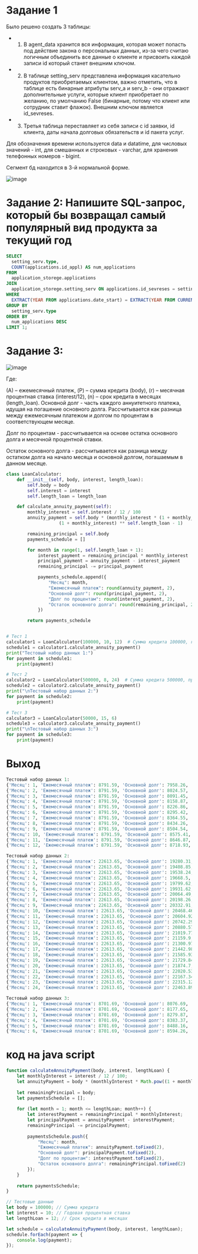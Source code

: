 # Задание 1
Было решено создать 3 таблицы: 
* 1) В agent_data хранится вся информация, которая может попасть под действие закона о персональных данных, из-за чего считаю логичным объединить все данные о клиенте и присвоить каждой записи id который станет внешним ключом.
* 2) В таблице setting_serv представлена информация касательно продуктов приобретаемых клиентом, важно отметить, что в  таблице есть бинарные атрибуты serv_a и serv_b - они отражают дополнительные услуги, которые клиент приобретает по желанию, по умолчанию False (бинарные, потому что клиент или сотрудник ставит флажок).  Внешним ключом является id_sevreses.
* 3) Третья таблица переставляет из себя записи с id заявки, id клиента, даты начала долговых обязательств и id пакета услуг.

Для обозначения времени используется data и datatime, для числовых значений - int, для смешанных и строковых - varchar, для хранения телефонных номеров - bigint. 

Сегмент бд находится в 3-й нормальной форме. 

![image](https://github.com/Nikolairopin/bank/assets/126417867/d34bba90-bd86-4633-860c-1091835fdab2)
# Задание 2: Напишите SQL-запрос, который бы возвращал самый популярный вид продукта за текущий год
```sql 
SELECT
  setting_serv.type,
  COUNT(applications.id_appl) AS num_applications
FROM
  application_storege.applications
JOIN
  application_storege.setting_serv ON applications.id_sevreses = setting_serv.id_sevreses
WHERE
  EXTRACT(YEAR FROM applications.date_start) = EXTRACT(YEAR FROM CURRENT_DATE)
GROUP BY
  setting_serv.type
ORDER BY
  num_applications DESC
LIMIT 1;
```
# Задание 3:

![image](https://github.com/Nikolairopin/bank/assets/126417867/c91b08c1-83fc-44fe-afa0-9b638c9198d6)


Где:

(A) – ежемесячный платеж,
(P) – сумма кредита (body),
(r) – месячная процентная ставка (interest/12),
(n) – срок кредита в месяцах (length_loan).
Основной долг - часть каждого аннуитетного платежа, идущая на погашение основного долга. Рассчитывается как разница между ежемесячным платежом и долгом по процентам в соответствующем месяце.

Долг по процентам - рассчитывается на основе остатка основного долга и месячной процентной ставки.

Остаток основного долга - рассчитывается как разница между остатком долга на начало месяца и основной долгом, погашаемым в данном месяце.


```python
class LoanCalculator:
    def __init__(self, body, interest, length_loan):
        self.body = body
        self.interest = interest
        self.length_loan = length_loan

    def calculate_annuity_payment(self):
        monthly_interest = self.interest / 12 / 100
        annuity_payment = self.body * (monthly_interest * (1 + monthly_interest) ** self.length_loan) / (
                    (1 + monthly_interest) ** self.length_loan - 1)

        remaining_principal = self.body
        payments_schedule = []

        for month in range(1, self.length_loan + 1):
            interest_payment = remaining_principal * monthly_interest
            principal_payment = annuity_payment - interest_payment
            remaining_principal -= principal_payment

            payments_schedule.append({
                "Месяц": month,
                "Ежемесячный платеж": round(annuity_payment, 2),
                "Основной долг": round(principal_payment, 2),
                "Долг по процентам": round(interest_payment, 2),
                "Остаток основного долга": round(remaining_principal, 2)
            })

        return payments_schedule


# Тест 1
calculator1 = LoanCalculator(100000, 10, 12)  # Сумма кредита 100000, годовая процентная ставка 10%, срок 12 месяцев
schedule1 = calculator1.calculate_annuity_payment()
print("Тестовый набор данных 1:")
for payment in schedule1:
    print(payment)

# Тест 2
calculator2 = LoanCalculator(500000, 8, 24)  # Сумма кредита 500000, процент 8%, срок 24 месяца
schedule2 = calculator2.calculate_annuity_payment()
print("\nТестовый набор данных 2:")
for payment in schedule2:
    print(payment)

# Тест 3
calculator3 = LoanCalculator(50000, 15, 6)
schedule3 = calculator3.calculate_annuity_payment()
print("\nТестовый набор данных 3:")
for payment in schedule3:
    print(payment)
```
 # Выход
```python
Тестовый набор данных 1:
{'Месяц': 1, 'Ежемесячный платеж': 8791.59, 'Основной долг': 7958.26, 'Долг по процентам': 833.33, 'Остаток основного долга': 92041.74}
{'Месяц': 2, 'Ежемесячный платеж': 8791.59, 'Основной долг': 8024.57, 'Долг по процентам': 767.01, 'Остаток основного долга': 84017.17}
{'Месяц': 3, 'Ежемесячный платеж': 8791.59, 'Основной долг': 8091.45, 'Долг по процентам': 700.14, 'Остаток основного долга': 75925.72}
{'Месяц': 4, 'Ежемесячный платеж': 8791.59, 'Основной долг': 8158.87, 'Долг по процентам': 632.71, 'Остаток основного долга': 67766.85}
{'Месяц': 5, 'Ежемесячный платеж': 8791.59, 'Основной долг': 8226.86, 'Долг по процентам': 564.72, 'Остаток основного долга': 59539.99}
{'Месяц': 6, 'Ежемесячный платеж': 8791.59, 'Основной долг': 8295.42, 'Долг по процентам': 496.17, 'Остаток основного долга': 51244.56}
{'Месяц': 7, 'Ежемесячный платеж': 8791.59, 'Основной долг': 8364.55, 'Долг по процентам': 427.04, 'Остаток основного долга': 42880.01}
{'Месяц': 8, 'Ежемесячный платеж': 8791.59, 'Основной долг': 8434.26, 'Долг по процентам': 357.33, 'Остаток основного долга': 34445.76}
{'Месяц': 9, 'Ежемесячный платеж': 8791.59, 'Основной долг': 8504.54, 'Долг по процентам': 287.05, 'Остаток основного долга': 25941.22}
{'Месяц': 10, 'Ежемесячный платеж': 8791.59, 'Основной долг': 8575.41, 'Долг по процентам': 216.18, 'Остаток основного долга': 17365.8}
{'Месяц': 11, 'Ежемесячный платеж': 8791.59, 'Основной долг': 8646.87, 'Долг по процентам': 144.72, 'Остаток основного долга': 8718.93}
{'Месяц': 12, 'Ежемесячный платеж': 8791.59, 'Основной долг': 8718.93, 'Долг по процентам': 72.66, 'Остаток основного долга': -0.0}

Тестовый набор данных 2:
{'Месяц': 1, 'Ежемесячный платеж': 22613.65, 'Основной долг': 19280.31, 'Долг по процентам': 3333.33, 'Остаток основного долга': 480719.69}
{'Месяц': 2, 'Ежемесячный платеж': 22613.65, 'Основной долг': 19408.85, 'Долг по процентам': 3204.8, 'Остаток основного долга': 461310.84}
{'Месяц': 3, 'Ежемесячный платеж': 22613.65, 'Основной долг': 19538.24, 'Долг по процентам': 3075.41, 'Остаток основного долга': 441772.6}
{'Месяц': 4, 'Ежемесячный платеж': 22613.65, 'Основной долг': 19668.5, 'Долг по процентам': 2945.15, 'Остаток основного долга': 422104.1}
{'Месяц': 5, 'Ежемесячный платеж': 22613.65, 'Основной долг': 19799.62, 'Долг по процентам': 2814.03, 'Остаток основного долга': 402304.49}
{'Месяц': 6, 'Ежемесячный платеж': 22613.65, 'Основной долг': 19931.62, 'Долг по процентам': 2682.03, 'Остаток основного долга': 382372.87}
{'Месяц': 7, 'Ежемесячный платеж': 22613.65, 'Основной долг': 20064.49, 'Долг по процентам': 2549.15, 'Остаток основного долга': 362308.38}
{'Месяц': 8, 'Ежемесячный платеж': 22613.65, 'Основной долг': 20198.26, 'Долг по процентам': 2415.39, 'Остаток основного долга': 342110.12}
{'Месяц': 9, 'Ежемесячный платеж': 22613.65, 'Основной долг': 20332.91, 'Долг по процентам': 2280.73, 'Остаток основного долга': 321777.21}
{'Месяц': 10, 'Ежемесячный платеж': 22613.65, 'Основной долг': 20468.46, 'Долг по процентам': 2145.18, 'Остаток основного долга': 301308.74}
{'Месяц': 11, 'Ежемесячный платеж': 22613.65, 'Основной долг': 20604.92, 'Долг по процентам': 2008.72, 'Остаток основного долга': 280703.82}
{'Месяц': 12, 'Ежемесячный платеж': 22613.65, 'Основной долг': 20742.29, 'Долг по процентам': 1871.36, 'Остаток основного долга': 259961.54}
{'Месяц': 13, 'Ежемесячный платеж': 22613.65, 'Основной долг': 20880.57, 'Долг по процентам': 1733.08, 'Остаток основного долга': 239080.97}
{'Месяц': 14, 'Ежемесячный платеж': 22613.65, 'Основной долг': 21019.77, 'Долг по процентам': 1593.87, 'Остаток основного долга': 218061.2}
{'Месяц': 15, 'Ежемесячный платеж': 22613.65, 'Основной долг': 21159.9, 'Долг по процентам': 1453.74, 'Остаток основного долга': 196901.29}
{'Месяц': 16, 'Ежемесячный платеж': 22613.65, 'Основной долг': 21300.97, 'Долг по процентам': 1312.68, 'Остаток основного долга': 175600.32}
{'Месяц': 17, 'Ежемесячный платеж': 22613.65, 'Основной долг': 21442.98, 'Долг по процентам': 1170.67, 'Остаток основного долга': 154157.34}
{'Месяц': 18, 'Ежемесячный платеж': 22613.65, 'Основной долг': 21585.93, 'Долг по процентам': 1027.72, 'Остаток основного долга': 132571.41}
{'Месяц': 19, 'Ежемесячный платеж': 22613.65, 'Основной долг': 21729.84, 'Долг по процентам': 883.81, 'Остаток основного долга': 110841.58}
{'Месяц': 20, 'Ежемесячный платеж': 22613.65, 'Основной долг': 21874.7, 'Долг по процентам': 738.94, 'Остаток основного долга': 88966.88}
{'Месяц': 21, 'Ежемесячный платеж': 22613.65, 'Основной долг': 22020.53, 'Долг по процентам': 593.11, 'Остаток основного долга': 66946.34}
{'Месяц': 22, 'Ежемесячный платеж': 22613.65, 'Основной долг': 22167.34, 'Долг по процентам': 446.31, 'Остаток основного долга': 44779.01}
{'Месяц': 23, 'Ежемесячный платеж': 22613.65, 'Основной долг': 22315.12, 'Долг по процентам': 298.53, 'Остаток основного долга': 22463.89}
{'Месяц': 24, 'Ежемесячный платеж': 22613.65, 'Основной долг': 22463.89, 'Долг по процентам': 149.76, 'Остаток основного долга': -0.0}

Тестовый набор данных 3:
{'Месяц': 1, 'Ежемесячный платеж': 8701.69, 'Основной долг': 8076.69, 'Долг по процентам': 625.0, 'Остаток основного долга': 41923.31}
{'Месяц': 2, 'Ежемесячный платеж': 8701.69, 'Основной долг': 8177.65, 'Долг по процентам': 524.04, 'Остаток основного долга': 33745.66}
{'Месяц': 3, 'Ежемесячный платеж': 8701.69, 'Основной долг': 8279.87, 'Долг по процентам': 421.82, 'Остаток основного долга': 25465.79}
{'Месяц': 4, 'Ежемесячный платеж': 8701.69, 'Основной долг': 8383.37, 'Долг по процентам': 318.32, 'Остаток основного долга': 17082.42}
{'Месяц': 5, 'Ежемесячный платеж': 8701.69, 'Основной долг': 8488.16, 'Долг по процентам': 213.53, 'Остаток основного долга': 8594.26}
{'Месяц': 6, 'Ежемесячный платеж': 8701.69, 'Основной долг': 8594.26, 'Долг по процентам': 107.43, 'Остаток основного долга': -0.0}
```
 # код на java script 
```js
function calculateAnnuityPayment(body, interest, lengthLoan) {
    let monthlyInterest = interest / 12 / 100;
    let annuityPayment = body * (monthlyInterest * Math.pow((1 + monthlyInterest), lengthLoan)) / (Math.pow((1 + monthlyInterest), lengthLoan) - 1);
    
    let remainingPrincipal = body;
    let paymentsSchedule = [];
    
    for (let month = 1; month <= lengthLoan; month++) {
        let interestPayment = remainingPrincipal * monthlyInterest;
        let principalPayment = annuityPayment - interestPayment;
        remainingPrincipal -= principalPayment;
        
        paymentsSchedule.push({
            "Месяц": month,
            "Ежемесячный платеж": annuityPayment.toFixed(2),
            "Основной долг": principalPayment.toFixed(2),
            "Долг по процентам": interestPayment.toFixed(2),
            "Остаток основного долга": remainingPrincipal.toFixed(2)
        });
    }
    
    return paymentsSchedule;
}

// Тестовые данные
let body = 100000; // Сумма кредита
let interest = 10; // Годовая процентная ставка
let lengthLoan = 12; // Срок кредита в месяцах

let schedule = calculateAnnuityPayment(body, interest, lengthLoan);
schedule.forEach(payment => {
    console.log(payment);
});
```

